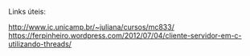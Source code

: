 Links úteis:

http://www.ic.unicamp.br/~juliana/cursos/mc833/
https://ferpinheiro.wordpress.com/2012/07/04/cliente-servidor-em-c-utilizando-threads/
